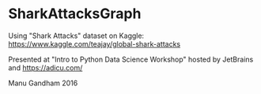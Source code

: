 # SharkAttacksGraph

Using "Shark Attacks" dataset on Kaggle: https://www.kaggle.com/teajay/global-shark-attacks

Presented at "Intro to Python Data Science Workshop" hosted by JetBrains and https://adicu.com/

Manu Gandham 2016
